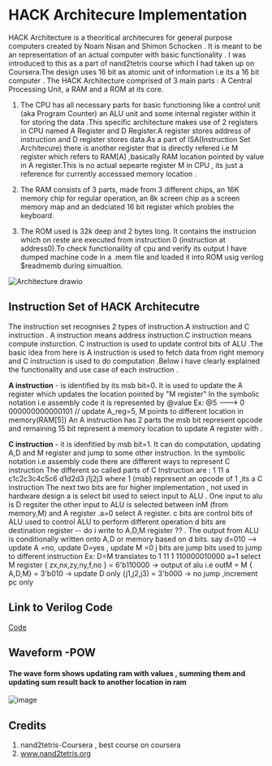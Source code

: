 # HACK Architecure Implementation
HACK Architecture is a theoritical architecures for general purpose computers created by Noam Nisan and Shimon Schocken . It is meant to be an representation of an actual computer with basic functionality . I was introduced to this as a part of nand2tetris course which I had taken up on Coursera.The design uses 16 bit as atomic unit of information i.e its a 16 bit computer .
The HACK Architecture comprised of 3 main parts : A Central Processing Unit, a RAM and a ROM at its core. 

1. The CPU has all necessary parts for basic functioning like a control unit (aka Program Counter) an ALU unit and some internal register within it for storing the data .This specific architecture makes use of 2 registers in CPU named A Register and D Register.A register stores address of instruction and D register stores data.As a part of ISA(Instruction Set Architecure) there is another register that is directly refered i.e M register which refers to RAM[A] ,basically RAM location pointed by value in A register.This is no actual sepearte register M in CPU , its just a reference for currently accesssed memory location .

2. The RAM consists of 3 parts, made from 3 different chips, an 16K memory chip for regular operation, an 8k screen chip as a screen memory map and an dedciated 16 bit register which probles the keyboard.

3. The ROM used is 32k deep and 2 bytes long. It contains the instrucion which on reste are executed from instruction 0 (instruction at address0).To check functionaility of cpu and verify its output I have dumped machine code in a .mem file and loaded it into ROM usig verilog $readmemb during simualtion.

   
![Architecture drawio](https://github.com/user-attachments/assets/e547465a-1a4c-4c86-a4e2-148eb34c25d1)



## Instruction Set of HACK Architecutre
The instruction set recognises 2 types of instruction.A instruction and C instruction . A instruction means address instruction.C instruction means compute insturction. C instruction is used to update  control bits of ALU .The basic idea from here is A instruction is used to fetch data from right memory and C instruction is used to do computation .Below i have clearly explained the functionality and use case of each instruction .

<b> A instruction</b> - is identified by its msb bit=0. It is used to update the A register which updates the location pointed by "M register"
In the symbolic notation i.e assembly code it is represented by 
@value 
Ex: @5 ---> 0 000000000000101 // update A_reg=5, M points to different location in memory(RAM[5])
An A instruction has 2 parts the msb bit represent opcode and remaining 15 bit represent a memory location to update A register with .

<b>C instruction</b> - it is idenfitied by msb bit=1. It can do computation, updating A,D and M register and jump to some other instruction.
In the symbolic notation i.e assembly code there are different ways to represent C instruction 
The different so called parts of C Instruction are : 1 11 a c1c2c3c4c5c6 d1d2d3 j1j2j3
where 1 (msb) represent an opcode of 1 ,its a C instruction 
The next two bits are for higher implementation , not used in hardware design 
a is select bit used to select input to ALU . One input to alu is D regsiter the other input to ALU is selected between inM (from memory,M) and A register .a=0 select A register.
c bits are control bits of ALU used to control ALU to perform different operation 
d bits are destination register -- do i write to A,D,M register ?? . The output from ALU is conditionally written onto A,D or memory based on d bits.
 say d=010 --> update A =no, update D=yes , update M =0
j bits are jump bits used to jump to different instruction
Ex: D=M translates to 1 11 1 110000010000
 a=1 select M register 
 { zx,nx,zy,ny,f,no } = 6'b110000 -> output of alu i.e outM = M
 { A,D,M} = 3'b010 -> update D only 
 {j1,j2,j3) = 3'b000 -> no jump ,increment pc only 

## Link to Verilog Code 
[Code](Projects/CPU/Code)

## Waveform -POW
#### The wave form shows updating ram with values , summing them and updating sum result back to another location in ram
![image](https://github.com/user-attachments/assets/27318cd9-39f1-43b9-af0b-13260ae3dd56)

## Credits 
1. nand2tetris-Coursera , best course on coursera 
2. www.nand2tetris.org

